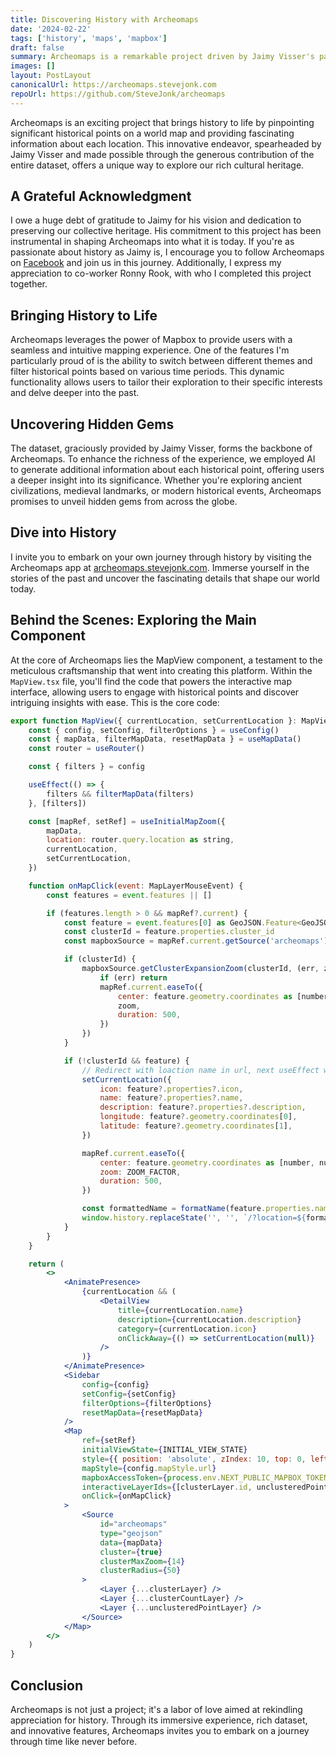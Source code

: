 ```yaml
---
title: Discovering History with Archeomaps
date: '2024-02-22'
tags: ['history', 'maps', 'mapbox']
draft: false
summary: Archeomaps is a remarkable project driven by Jaimy Visser's passion for history and his dedication to making it accessible to everyone.
images: []
layout: PostLayout
canonicalUrl: https://archeomaps.stevejonk.com
repoUrl: https://github.com/SteveJonk/archeomaps
---
```


Archeomaps is an exciting project that brings history to life by pinpointing significant historical points on a world map and providing fascinating information about each location. This innovative endeavor, spearheaded by Jaimy Visser and made possible through the generous contribution of the entire dataset, offers a unique way to explore our rich cultural heritage.

## A Grateful Acknowledgment

I owe a huge debt of gratitude to Jaimy for his vision and dedication to preserving our collective heritage. His commitment to this project has been instrumental in shaping Archeomaps into what it is today. If you're as passionate about history as Jaimy is, I encourage you to follow Archeomaps on [Facebook](https://www.facebook.com/Archeomaps) and join us in this journey.
Additionally, I express my appreciation to co-worker Ronny Rook, with who I completed this project together.

## Bringing History to Life

Archeomaps leverages the power of Mapbox to provide users with a seamless and intuitive mapping experience. One of the features I'm particularly proud of is the ability to switch between different themes and filter historical points based on various time periods. This dynamic functionality allows users to tailor their exploration to their specific interests and delve deeper into the past.

## Uncovering Hidden Gems

The dataset, graciously provided by Jaimy Visser, forms the backbone of Archeomaps. To enhance the richness of the experience, we employed AI to generate additional information about each historical point, offering users a deeper insight into its significance. Whether you're exploring ancient civilizations, medieval landmarks, or modern historical events, Archeomaps promises to unveil hidden gems from across the globe.

## Dive into History

I invite you to embark on your own journey through history by visiting the Archeomaps app at [archeomaps.stevejonk.com](https://archeomaps.stevejonk.com). Immerse yourself in the stories of the past and uncover the fascinating details that shape our world today.

## Behind the Scenes: Exploring the Main Component

At the core of Archeomaps lies the MapView component, a testament to the meticulous craftsmanship that went into creating this platform. Within the `MapView.tsx` file, you'll find the code that powers the interactive map interface, allowing users to engage with historical points and discover intriguing insights with ease.
This is the core code:

```jsx
export function MapView({ currentLocation, setCurrentLocation }: MapViewProps) {
    const { config, setConfig, filterOptions } = useConfig()
    const { mapData, filterMapData, resetMapData } = useMapData()
    const router = useRouter()

    const { filters } = config

    useEffect(() => {
        filters && filterMapData(filters)
    }, [filters])

    const [mapRef, setRef] = useInitialMapZoom({
        mapData,
        location: router.query.location as string,
        currentLocation,
        setCurrentLocation,
    })

    function onMapClick(event: MapLayerMouseEvent) {
        const features = event.features || []

        if (features.length > 0 && mapRef?.current) {
            const feature = event.features[0] as GeoJSON.Feature<GeoJSON.Point>
            const clusterId = feature.properties.cluster_id
            const mapboxSource = mapRef.current.getSource('archeomaps') as GeoJSONSource

            if (clusterId) {
                mapboxSource.getClusterExpansionZoom(clusterId, (err, zoom) => {
                    if (err) return
                    mapRef.current.easeTo({
                        center: feature.geometry.coordinates as [number, number],
                        zoom,
                        duration: 500,
                    })
                })
            }

            if (!clusterId && feature) {
                // Redirect with loaction name in url, next useEffect will show DetailView
                setCurrentLocation({
                    icon: feature?.properties?.icon,
                    name: feature?.properties?.name,
                    description: feature?.properties?.description,
                    longitude: feature?.geometry.coordinates[0],
                    latitude: feature?.geometry.coordinates[1],
                })

                mapRef.current.easeTo({
                    center: feature.geometry.coordinates as [number, number],
                    zoom: ZOOM_FACTOR,
                    duration: 500,
                })

                const formattedName = formatName(feature.properties.name)
                window.history.replaceState('', '', `/?location=${formattedName}`)
            }
        }
    }

    return (
        <>
            <AnimatePresence>
                {currentLocation && (
                    <DetailView
                        title={currentLocation.name}
                        description={currentLocation.description}
                        category={currentLocation.icon}
                        onClickAway={() => setCurrentLocation(null)}
                    />
                )}
            </AnimatePresence>
            <Sidebar
                config={config}
                setConfig={setConfig}
                filterOptions={filterOptions}
                resetMapData={resetMapData}
            />
            <Map
                ref={setRef}
                initialViewState={INITIAL_VIEW_STATE}
                style={{ position: 'absolute', zIndex: 10, top: 0, left: 0, right: 0, bottom: 0 }}
                mapStyle={config.mapStyle.url}
                mapboxAccessToken={process.env.NEXT_PUBLIC_MAPBOX_TOKEN}
                interactiveLayerIds={[clusterLayer.id, unclusteredPointLayer.id]}
                onClick={onMapClick}
            >
                <Source
                    id="archeomaps"
                    type="geojson"
                    data={mapData}
                    cluster={true}
                    clusterMaxZoom={14}
                    clusterRadius={50}
                >
                    <Layer {...clusterLayer} />
                    <Layer {...clusterCountLayer} />
                    <Layer {...unclusteredPointLayer} />
                </Source>
            </Map>
        </>
    )
}
```

## Conclusion

Archeomaps is not just a project; it's a labor of love aimed at rekindling appreciation for history. Through its immersive experience, rich dataset, and innovative features, Archeomaps invites you to embark on a journey through time like never before.
